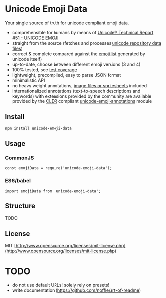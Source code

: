 # Unicode Emoji Data

Your single source of truth for unicode compliant emoji data.
- comprehensible for humans by means of [Unicode® Technical Report #51 - UNICODE EMOJI](http://www.unicode.org/reports/tr51)
- straight from the source (fetches and processes [unicode repository data files](http://unicode.org/Public/emoji/4.0/))
- correct & complete compared against the [emoji list](http://unicode.org/emoji/charts-beta/emoji-list.html) generated by unicode itself)
- up-to-date, choose between different emoji versions (3 and 4)
- 100% tested, see [test coverage](TODO)
- lightweight, precompiled, easy to parse JSON format
- minimalistic API
- no heavy weight annotations, [image files or spritesheets](https://github.com/iamcal/emoji-data) included
- internationalized annotations (text-to-speech descriptions and keywords) with extensions provided by the community are available provided by the [CLDR](http://cldr.unicode.org/) compliant [unicode-emoji-annotations](TODO) module

## Install

`npm install unicode-emoji-data`

## Usage

### CommonJS

`const emojiData = require('unicode-emoji-data');`

### ES6/babel

`import emojiData from 'unicode-emoji-data';`

## Structure

TODO

## License

MIT [http://www.opensource.org/licenses/mit-license.php](http://www.opensource.org/licenses/mit-license.php)

# TODO
- do not use default URLs! solely rely on presets!
- write documentation (https://github.com/noffle/art-of-readme)
